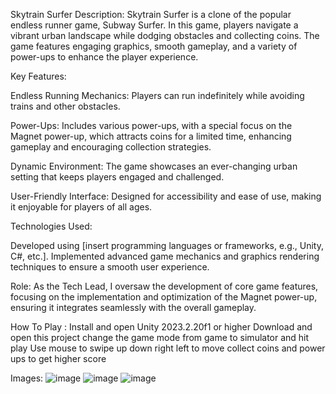 Skytrain Surfer
Description: Skytrain Surfer is a clone of the popular endless runner game, Subway Surfer. In this game, players navigate a vibrant urban landscape while dodging obstacles and collecting coins. The game features engaging graphics, smooth gameplay, and a variety of power-ups to enhance the player experience.

Key Features:

Endless Running Mechanics: Players can run indefinitely while avoiding trains and other obstacles.

Power-Ups: Includes various power-ups, with a special focus on the Magnet power-up, which attracts coins for a limited time, enhancing gameplay and encouraging collection strategies.

Dynamic Environment: The game showcases an ever-changing urban setting that keeps players engaged and challenged.

User-Friendly Interface: Designed for accessibility and ease of use, making it enjoyable for players of all ages.


Technologies Used:

Developed using [insert programming languages or frameworks, e.g., Unity, C#, etc.].
Implemented advanced game mechanics and graphics rendering techniques to ensure a smooth user experience.


Role: As the Tech Lead, I oversaw the development of core game features, focusing on the implementation and optimization of the Magnet power-up, ensuring it integrates seamlessly with the overall gameplay.



How To Play :
Install and open Unity 2023.2.20f1 or higher
Download and open this project
change the game mode from game to simulator 
and hit play
Use mouse to swipe up down right left to move 
collect coins and power ups to get higher score

Images:
![image](https://github.com/user-attachments/assets/085641fe-3e7b-48b9-8c4b-4fbdc25ad57b)
![image](https://github.com/user-attachments/assets/bda7602d-cb05-442d-94ec-5bfbe12b1dc5)
![image](https://github.com/user-attachments/assets/b9fb2729-ea09-4e8e-8703-0482d828f158)


